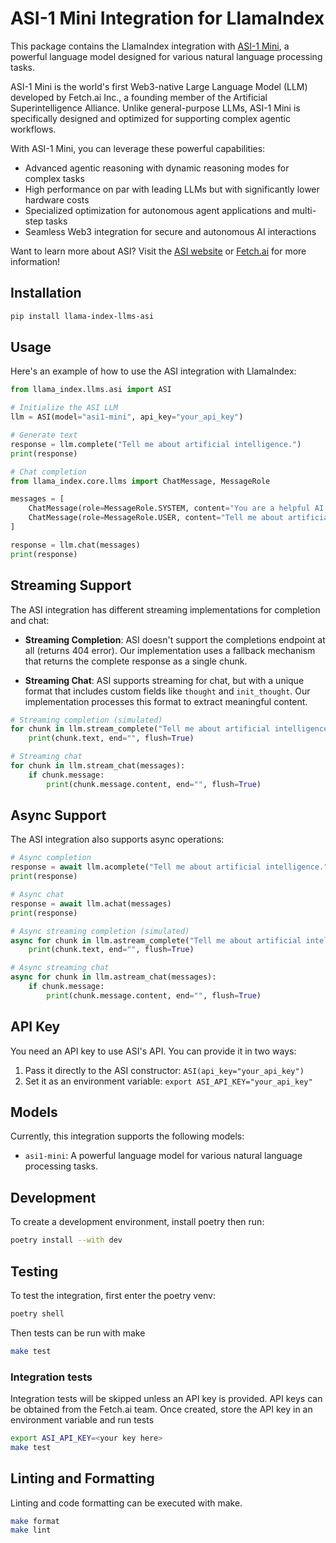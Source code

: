 # ASI-1 Mini Integration for LlamaIndex

This package contains the LlamaIndex integration with [ASI-1 Mini](https://www.asi.ai/), a powerful language model designed for various natural language processing tasks.

ASI-1 Mini is the world's first Web3-native Large Language Model (LLM) developed by Fetch.ai Inc., a founding member of the Artificial Superintelligence Alliance. Unlike general-purpose LLMs, ASI-1 Mini is specifically designed and optimized for supporting complex agentic workflows.

With ASI-1 Mini, you can leverage these powerful capabilities:

- Advanced agentic reasoning with dynamic reasoning modes for complex tasks 
- High performance on par with leading LLMs but with significantly lower hardware costs 
- Specialized optimization for autonomous agent applications and multi-step tasks 
- Seamless Web3 integration for secure and autonomous AI interactions 

Want to learn more about ASI? Visit the [ASI website](https://asi1.ai) or [Fetch.ai](https://fetch.ai) for more information!

## Installation

```bash
pip install llama-index-llms-asi
```

## Usage

Here's an example of how to use the ASI integration with LlamaIndex:

```python
from llama_index.llms.asi import ASI

# Initialize the ASI LLM
llm = ASI(model="asi1-mini", api_key="your_api_key")

# Generate text
response = llm.complete("Tell me about artificial intelligence.")
print(response)

# Chat completion
from llama_index.core.llms import ChatMessage, MessageRole

messages = [
    ChatMessage(role=MessageRole.SYSTEM, content="You are a helpful AI assistant."),
    ChatMessage(role=MessageRole.USER, content="Tell me about artificial intelligence."),
]

response = llm.chat(messages)
print(response)
```

## Streaming Support

The ASI integration has different streaming implementations for completion and chat:

- **Streaming Completion**: ASI doesn't support the completions endpoint at all (returns 404 error). Our implementation uses a fallback mechanism that returns the complete response as a single chunk.

- **Streaming Chat**: ASI supports streaming for chat, but with a unique format that includes custom fields like `thought` and `init_thought`. Our implementation processes this format to extract meaningful content.

```python
# Streaming completion (simulated)
for chunk in llm.stream_complete("Tell me about artificial intelligence."):
    print(chunk.text, end="", flush=True)

# Streaming chat
for chunk in llm.stream_chat(messages):
    if chunk.message:
        print(chunk.message.content, end="", flush=True)
```

## Async Support

The ASI integration also supports async operations:

```python
# Async completion
response = await llm.acomplete("Tell me about artificial intelligence.")
print(response)

# Async chat
response = await llm.achat(messages)
print(response)

# Async streaming completion (simulated)
async for chunk in llm.astream_complete("Tell me about artificial intelligence."):
    print(chunk.text, end="", flush=True)

# Async streaming chat
async for chunk in llm.astream_chat(messages):
    if chunk.message:
        print(chunk.message.content, end="", flush=True)
```

## API Key

You need an API key to use ASI's API. You can provide it in two ways:

1. Pass it directly to the ASI constructor: `ASI(api_key="your_api_key")`
2. Set it as an environment variable: `export ASI_API_KEY="your_api_key"`

## Models

Currently, this integration supports the following models:

- `asi1-mini`: A powerful language model for various natural language processing tasks.

## Development

To create a development environment, install poetry then run:

```bash
poetry install --with dev
```

## Testing

To test the integration, first enter the poetry venv:

```bash
poetry shell
```

Then tests can be run with make

```bash
make test
```

### Integration tests

Integration tests will be skipped unless an API key is provided. API keys can be obtained from the Fetch.ai team.
Once created, store the API key in an environment variable and run tests

```bash
export ASI_API_KEY=<your key here>
make test
```

## Linting and Formatting

Linting and code formatting can be executed with make.

```bash
make format
make lint
``` 